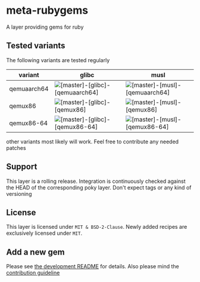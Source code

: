 # meta-rubygems

A layer providing gems for ruby

## Tested variants

The following variants are tested regularly

| variant     | glibc                                                                                                                                             | musl                                                                                                                                            |
| ----------- | ------------------------------------------------------------------------------------------------------------------------------------------------- | ----------------------------------------------------------------------------------------------------------------------------------------------- |
| qemuaarch64 | ![[master]-[glibc]-[qemuaarch64]](https://github.com/priv-kweihmann/meta-rubygems/workflows/%5Bmaster%5D-%5Bglibc%5D-%5Bqemuaarch64%5D/badge.svg) | ![[master]-[musl]-[qemuaarch64]](https://github.com/priv-kweihmann/meta-rubygems/workflows/%5Bmaster%5D-%5Bmusl%5D-%5Bqemuaarch64%5D/badge.svg) |
| qemux86     | ![[master]-[glibc]-[qemux86]](https://github.com/priv-kweihmann/meta-rubygems/workflows/%5Bmaster%5D-%5Bglibc%5D-%5Bqemux86%5D/badge.svg)         | ![[master]-[musl]-[qemux86]](https://github.com/priv-kweihmann/meta-rubygems/workflows/%5Bmaster%5D-%5Bmusl%5D-%5Bqemux86%5D/badge.svg)         |
| qemux86-64  | ![[master]-[glibc]-[qemux86-64]](https://github.com/priv-kweihmann/meta-rubygems/workflows/%5Bmaster%5D-%5Bglibc%5D-%5Bqemux86-64%5D/badge.svg)   | ![[master]-[musl]-[qemux86-64]](https://github.com/priv-kweihmann/meta-rubygems/workflows/%5Bmaster%5D-%5Bmusl%5D-%5Bqemux86-64%5D/badge.svg)   |

other variants most likely will work.
Feel free to contribute any needed patches

## Support

This layer is a rolling release.
Integration is continuously checked against the HEAD of the corresponding poky layer.
Don't expect tags or any kind of versioning

## License

This layer is licensed under `MIT & BSD-2-Clause`.
Newly added recipes are exclusively licensed under `MIT`.

## Add a new gem

Please see [the development README](scripts/README.md) for details.
Also please mind the [contribution guideline](CONTRIBUTING.md)

